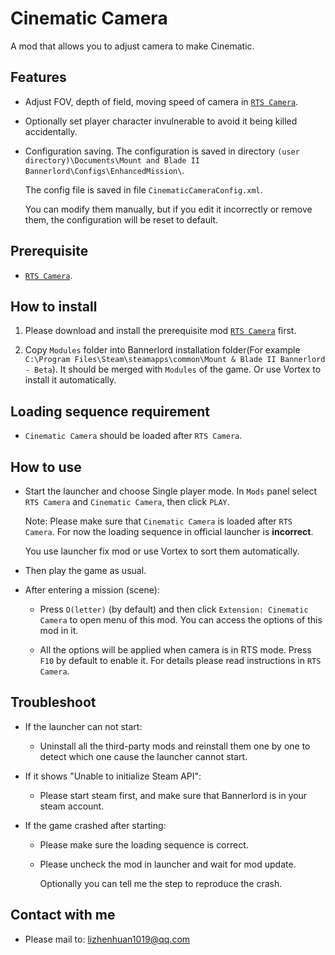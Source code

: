 # Cinematic Camera

A mod that allows you to adjust camera to make Cinematic.

## Features
- Adjust FOV, depth of field, moving speed of camera in [`RTS Camera`](https://www.nexusmods.com/mountandblade2bannerlord/mods/355).

- Optionally set player character invulnerable to avoid it being killed accidentally.

- Configuration saving. The configuration is saved in directory `(user directory)\Documents\Mount and Blade II Bannerlord\Configs\EnhancedMission\`.
  
  The config file is saved in file `CinematicCameraConfig.xml`.

  You can modify them manually, but if you edit it incorrectly or remove them, the configuration will be reset to default.

## Prerequisite
- [`RTS Camera`](https://www.nexusmods.com/mountandblade2bannerlord/mods/355).

## How to install
1. Please download and install the prerequisite mod [`RTS Camera`](https://www.nexusmods.com/mountandblade2bannerlord/mods/355) first.

2. Copy `Modules` folder into Bannerlord installation folder(For example `C:\Program Files\Steam\steamapps\common\Mount & Blade II Bannerlord - Beta`). It should be merged with `Modules` of the game. Or use Vortex to install it automatically.


## Loading sequence requirement
- `Cinematic Camera` should be loaded after `RTS Camera`.

## How to use
- Start the launcher and choose Single player mode. In `Mods` panel select `RTS Camera` and `Cinematic Camera`, then click `PLAY`.

  Note: Please make sure that `Cinematic Camera` is loaded after `RTS Camera`. For now the loading sequence in official launcher is **incorrect**.

  You use launcher fix mod or use Vortex to sort them automatically.

- Then play the game as usual.

- After entering a mission (scene):

  - Press `O(letter)` (by default) and then click `Extension: Cinematic Camera` to open menu of this mod. You can access the options of this mod in it.

  - All the options will be applied when camera is in RTS mode.  Press `F10` by default to enable it. For details please read instructions in `RTS Camera`.

## Troubleshoot
- If the launcher can not start:

  - Uninstall all the third-party mods and reinstall them one by one to detect which one cause the launcher cannot start.

- If it shows "Unable to initialize Steam API":

  - Please start steam first, and make sure that Bannerlord is in your steam account.

- If the game crashed after starting:

  - Please make sure the loading sequence is correct.

  - Please uncheck the mod in launcher and wait for mod update.

    Optionally you can tell me the step to reproduce the crash.

## Contact with me
* Please mail to: lizhenhuan1019@qq.com
